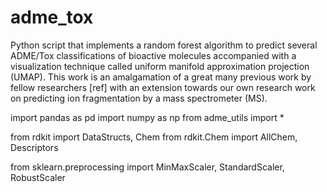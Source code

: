 # adme_tox
Python script that implements a random forest algorithm to predict several ADME/Tox classifications of bioactive molecules accompanied with a visualization technique called uniform manifold approximation projection (UMAP). This work is an amalgamation of a great many previous work by fellow researchers [ref] with an extension towards our own research work on predicting ion fragmentation by a mass spectrometer (MS). 

import pandas as pd
import numpy as np
from adme_utils import *

from rdkit import DataStructs, Chem
from rdkit.Chem import AllChem, Descriptors

from sklearn.preprocessing import MinMaxScaler, StandardScaler, RobustScaler
